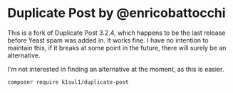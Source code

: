# Duplicate Post by @enricobattocchi

This is a fork of Duplicate Post 3.2.4, which happens to be the last release before Yeast spam was added in. It works fine. I have no intention to maintain this, if it breaks at some point in the future, there will surely be an alternative. 

I'm not interested in finding an alternative at the moment, as this is easier. 

```
composer require k1sul1/duplicate-post
```

